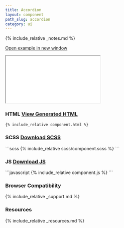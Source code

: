 ```yaml
---
title: Accordion
layout: component
path_slug: accordion
category: ui
---
```


{% include_relative _notes.md %}

<a href="{{ site.baseurl }}/component/{{ page.path_slug }}/example.html" target="_blank" class="example-link">Open example in new window</a>
<iframe class="medium" src="{{ site.baseurl }}/component/{{ page.path_slug }}/example.html"></iframe>

<h3>HTML <a href="component.html" target="_blank">View Generated HTML</a></h3>

```html
{% include_relative component.html %}
```
<h3>SCSS <a href="scss/component.scss" target="_blank">Download SCSS</a></h3>
```scss
{% include_relative scss/component.scss %}
```

<h3>JS <a href="component.js" target="_blank">Download JS</a></h3>
```javascript
{% include_relative component.js %}
```

<h3>Browser Compatibility</h3>

{% include_relative _support.md %}

<h3>Resources</h3>

{% include_relative _resources.md %}
